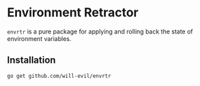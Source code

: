 # Environment Retractor

`envrtr` is a pure package for applying and rolling back the state of environment variables.

## Installation

```
go get github.com/will-evil/envrtr
```
